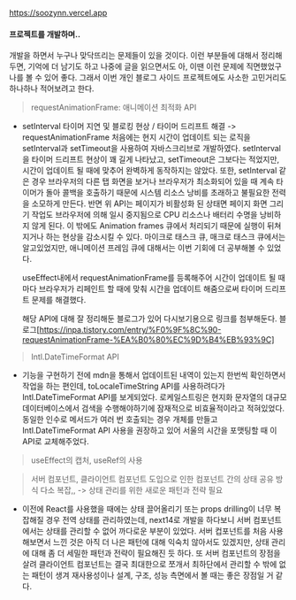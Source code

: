 https://soozynn.vercel.app

#### 프로젝트를 개발하며..

개발을 하면서 누구나 맞닥뜨리는 문제들이 있을 것이다. 이런 부분들에 대해서 정리해두면, 기억에 더 남기도 하고 나중에 글을 읽으면서도 아, 이땐 이런 문제에 직면했었구나를 볼 수 있어 좋다. 그래서 이번 개인 블로그 사이드 프로젝트에도 사소한 고민거리도 하나하나 적어보려고 한다.

> requestAnimationFrame: 애니메이션 최적화 API

- setInterval 타이머 지연 및 블로킹 현상 / 타이머 드리프트 해결 -> requestAnimationFrame
  처음에는 현지 시간이 업데이트 되는 로직을 setInterval과 setTimeout을 사용하여 자바스크리브로 개발하였다. setInterval을 타이머 드리프트 현상이 꽤 길게 나타났고, setTimeout은 그보다는 적었지만, 시간이 업데이트 될 때에 맞추어 완벽하게 동작하지는 않았다. 또한, setInterval 같은 경우 브라우저의 다른 탭 화면을 보거나 브라우저가 최소화되어 있을 때 계속 타이머가 돌아 콜백을 호출하기 때문에 시스템 리소스 낭비를 초래하고 불필요한 전력을 소모하게 만든다. 반면 위 API는 페이지가 비활성화 된 상태면 페이지 화면 그리기 작업도 브라우저에 의해 일시 중지됨으로 CPU 리소스나 배터리 수명을 낭비하지 않게 된다. 이 밖에도 Animation frames 큐에서 처리되기 때문에 실행이 뒤쳐지거나 하는 현상을 감소시킬 수 있다. 마이크로 태스크 큐, 매크로 태스크 큐에서는 알고있었지만, 애니메이션 프레임 큐에 대해서는 이번 기회에 더 공부해볼 수 있었다.

  useEffect내에서 requestAnimationFrame를 등록해주어 시간이 업데이트 될 때마다 브라우저가 리페인트 할 때에 맞춰 시간을 업데이트 해줌으로써 타이머 드리프트 문제를 해결했다.

  해당 API에 대해 잘 정리해둔 블로그가 있어 다시보기용으로 링크를 첨부해둔다.
  블로그[https://inpa.tistory.com/entry/%F0%9F%8C%90-requestAnimationFrame-%EA%B0%80%EC%9D%B4%EB%93%9C]

> Intl.DateTimeFormat API

- 기능을 구현하기 전에 mdn을 통해서 업데이트된 내역이 있는지 한번씩 확인하면서 작업을 하는 편인데, toLocaleTimeString API를 사용하려다가 Intl.DateTimeFormat API를 보게되었다. 로케일스트링은 현지화 문자열의 대규모 데이터베이스에서 검색을 수행해야하기에 잠재적으로 비효율적이라고 적혀있었다. 동일한 인수로 메서드가 여러 번 호출되는 경우 개체를 만들고 Intl.DateTimeFormat API 사용을 권장하고 있어 서울의 시간을 포맷팅할 때 이 API로 교체해주었다.

> useEffect의 캡처, useRef의 사용

> 서버 컴포넌트, 클라이언트 컴포넌트 도입으로 인한 컴포넌트 간의 상태 공유 방식 다소 복잡,, -> 상태 관리를 위한 새로운 패턴과 전략 필요

- 이전에 React를 사용했을 때에는 상태 끌어올리기 또는 props drilling이 너무 복잡해질 경우 전역 상태를 관리하였는데, next14로 개발을 하다보니 서버 컴포넌트에서는 상태를 관리할 수 없어 까다로운 부분이 있었다. 서버 컵포넌트를 처음 사용해보면서 느낀 것은 아직 더 나은 패턴에 대해 익숙치 않아서도 있겠지만, 상태 관리에 대해 좀 더 세밀한 패턴과 전략이 필요해진 듯 하다. 또 서버 컴포넌트의 장점을 살려 클라이언트 컴포넌트는 결국 최대한으로 쪼개서 최하단에서 관리할 수 밖에 없는 패턴이 생겨 재사용성이나 설계, 구조, 성능 측면에서 볼 때는 좋은 장점일 거 같다.
